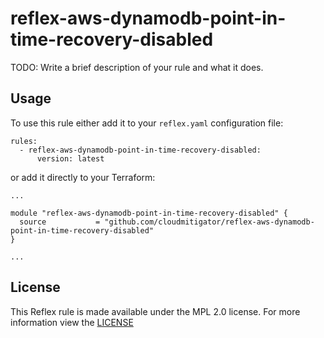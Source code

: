 # reflex-aws-dynamodb-point-in-time-recovery-disabled
TODO: Write a brief description of your rule and what it does.

## Usage
To use this rule either add it to your `reflex.yaml` configuration file:  
```
rules:
  - reflex-aws-dynamodb-point-in-time-recovery-disabled:
      version: latest
```

or add it directly to your Terraform:  
```
...

module "reflex-aws-dynamodb-point-in-time-recovery-disabled" {
  source           = "github.com/cloudmitigator/reflex-aws-dynamodb-point-in-time-recovery-disabled"
}

...
```

## License
This Reflex rule is made available under the MPL 2.0 license. For more information view the [LICENSE](https://github.com/cloudmitigator/reflex-aws-dynamodb-point-in-time-recovery-disabled/blob/master/LICENSE) 
